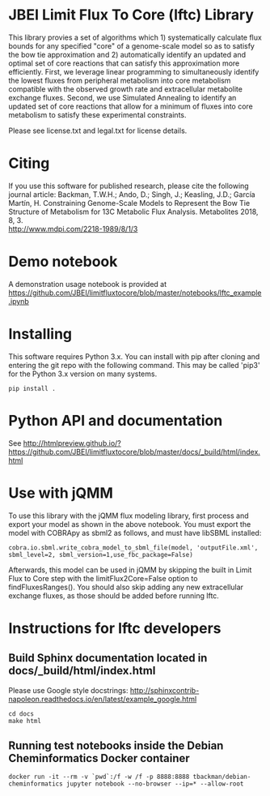 # JBEI Limit Flux To Core (lftc) Library 

This library provies a set of algorithms which 1) systematically calculate flux bounds for any specified "core" of a genome-scale model so as to satisfy the bow tie approximation and 2) automatically identify an updated and optimal set of core reactions that can satisfy this approximation more efficiently. First, we leverage linear programming to simultaneously identify the lowest fluxes from peripheral metabolism into core metabolism compatible with the observed growth rate and extracellular metabolite exchange fluxes. Second, we use Simulated Annealing to identify an updated set of core reactions that allow for a minimum of fluxes into core metabolism to satisfy these experimental constraints.

Please see license.txt and legal.txt for license details.

# Citing

If you use this software for published research, please cite the following journal article:
Backman, T.W.H.; Ando, D.; Singh, J.; Keasling, J.D.; García Martín, H. Constraining Genome-Scale Models to Represent the Bow Tie Structure of Metabolism for 13C Metabolic Flux Analysis. Metabolites 2018, 8, 3.  
http://www.mdpi.com/2218-1989/8/1/3

# Demo notebook

A demonstration usage notebook is provided at https://github.com/JBEI/limitfluxtocore/blob/master/notebooks/lftc_example.ipynb

# Installing
This software requires Python 3.x. You can install with pip after cloning and entering the git repo
with the following command. This may be called 'pip3' for the Python 3.x version on many systems.
```
pip install .
```

# Python API and documentation

See http://htmlpreview.github.io/?https://github.com/JBEI/limitfluxtocore/blob/master/docs/_build/html/index.html

# Use with jQMM

To use this library with the jQMM flux modeling library, first process and export your
model as shown in the above notebook. You must export the model with COBRApy as sbml2 as follows, and must have libSBML installed:
```
cobra.io.sbml.write_cobra_model_to_sbml_file(model, 'outputFile.xml', sbml_level=2, sbml_version=1,use_fbc_package=False)
```

Afterwards, this model can be used in jQMM by skipping the built in Limit Flux to Core step with the
limitFlux2Core=False option to findFluxesRanges(). You should also skip adding any new extracellular
exchange fluxes, as those should be added before running lftc.

# Instructions for lftc developers

## Build Sphinx documentation located in docs/_build/html/index.html
Please use Google style docstrings: http://sphinxcontrib-napoleon.readthedocs.io/en/latest/example_google.html
```
cd docs
make html
```

## Running test notebooks inside the Debian Cheminformatics Docker container
```
docker run -it --rm -v `pwd`:/f -w /f -p 8888:8888 tbackman/debian-cheminformatics jupyter notebook --no-browser --ip=* --allow-root
```
